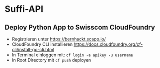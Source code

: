 # Suffi-API

## Deploy Python App to Swisscom CloudFoundry

* Registrieren unter https://bernhackt.scapp.io/
* CloudFoundry CLI installieren https://docs.cloudfoundry.org/cf-cli/install-go-cli.html
* In Terminal einloggen mit: `cf login -a apikey -u username`
* In Root Directory mit `cf push` deployen
